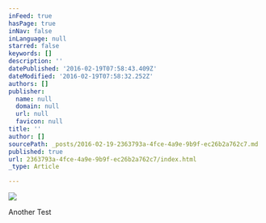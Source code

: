 ```yaml
---
inFeed: true
hasPage: true
inNav: false
inLanguage: null
starred: false
keywords: []
description: ''
datePublished: '2016-02-19T07:58:43.409Z'
dateModified: '2016-02-19T07:58:32.252Z'
authors: []
publisher:
  name: null
  domain: null
  url: null
  favicon: null
title: ''
author: []
sourcePath: _posts/2016-02-19-2363793a-4fce-4a9e-9b9f-ec26b2a762c7.md
published: true
url: 2363793a-4fce-4a9e-9b9f-ec26b2a762c7/index.html
_type: Article

---
```

![](https://the-grid-user-content.s3-us-west-2.amazonaws.com/95445666-9728-48b7-b2df-19bdacbea4db.jpg)

Another Test